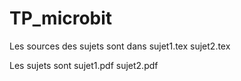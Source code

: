 # TP_microbit
Les sources des sujets sont dans
sujet1.tex
sujet2.tex

Les sujets sont
sujet1.pdf
sujet2.pdf
